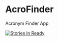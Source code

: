 # AcroFinder
Acronym Finder App

[![Stories in Ready](https://badge.waffle.io/axcel12/AcroFinder.png?label=ready&title=Ready)](http://waffle.io/axcel12/AcroFinder)
